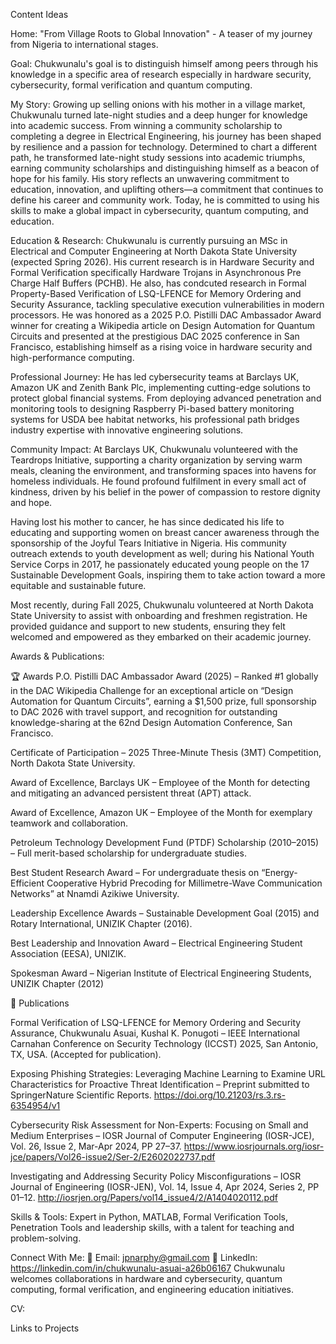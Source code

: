 Content Ideas





Home: "From Village Roots to Global Innovation" - A teaser of my journey from Nigeria to international stages.

Goal: Chukwunalu's goal is to distinguish himself among peers through his knowledge in a specific area of research especially in hardware security, cybersecurity, formal verification and quantum computing. 

My Story: Growing up selling onions with his mother in a village market, Chukwunalu turned late-night studies and a deep hunger for knowledge into academic success. From winning a community scholarship to completing a degree in Electrical Engineering, his journey has been shaped by resilience and a passion for technology. Determined to chart a different path, he transformed late-night study sessions into academic triumphs, earning community scholarships and distinguishing himself as a beacon of hope for his family. His story reflects an unwavering commitment to education, innovation, and uplifting others—a commitment that continues to define his career and community work. Today, he is committed to using his skills to make a global impact in cybersecurity, quantum computing, and education.


Education & Research: Chukwunalu is currently pursuing an MSc in Electrical and Computer Engineering at North Dakota State University (expected Spring 2026). His current research is in Hardware Security and Formal Verification specifically Hardware Trojans in Asynchronous Pre Charge Half Buffers (PCHB). He also, has condcuted research in Formal Property-Based Verification of LSQ-LFENCE for Memory Ordering and Security Assurance, tackling speculative execution vulnerabilities in modern processors. He was honored as a 2025 P.O. Pistilli DAC Ambassador Award winner for creating a Wikipedia article on Design Automation for Quantum Circuits and presented at the prestigious DAC 2025 conference in San Francisco, establishing himself as a rising voice in hardware security and high-performance computing.



Professional Journey: He has led cybersecurity teams at Barclays UK, Amazon UK and Zenith Bank Plc, implementing cutting-edge solutions to protect global financial systems. From deploying advanced penetration and monitoring tools to designing Raspberry Pi-based battery monitoring systems for USDA bee habitat networks, his professional path bridges industry expertise with innovative engineering solutions.



Community Impact: At Barclays UK, Chukwunalu volunteered with the Teardrops Initiative, supporting a charity organization by serving warm meals, cleaning the environment, and transforming spaces into havens for homeless individuals. He found profound fulfilment in every small act of kindness, driven by his belief in the power of compassion to restore dignity and hope.

Having lost his mother to cancer, he has since dedicated his life to educating and supporting women on breast cancer awareness through the sponsorship of the Joyful Tears Initiative in Nigeria. His community outreach extends to youth development as well; during his National Youth Service Corps in 2017, he passionately educated young people on the 17 Sustainable Development Goals, inspiring them to take action toward a more equitable and sustainable future.

Most recently, during Fall 2025, Chukwunalu volunteered at North Dakota State University to assist with onboarding and freshmen registration. He provided guidance and support to new students, ensuring they felt welcomed and empowered as they embarked on their academic journey.



Awards & Publications: 

🏆 Awards
P.O. Pistilli DAC Ambassador Award (2025) – Ranked #1 globally in the DAC Wikipedia Challenge for an exceptional article on “Design Automation for Quantum Circuits”, earning a $1,500 prize, full sponsorship to DAC 2026 with travel support, and recognition for outstanding knowledge-sharing at the 62nd Design Automation Conference, San Francisco.

Certificate of Participation – 2025 Three-Minute Thesis (3MT) Competition, North Dakota State University.

Award of Excellence, Barclays UK – Employee of the Month for detecting and mitigating an advanced persistent threat (APT) attack.

Award of Excellence, Amazon UK – Employee of the Month for exemplary teamwork and collaboration.

Petroleum Technology Development Fund (PTDF) Scholarship (2010–2015) – Full merit-based scholarship for undergraduate studies.

Best Student Research Award – For undergraduate thesis on “Energy-Efficient Cooperative Hybrid Precoding for Millimetre-Wave Communication Networks” at Nnamdi Azikiwe University.

Leadership Excellence Awards – Sustainable Development Goal (2015) and Rotary International, UNIZIK Chapter (2016).

Best Leadership and Innovation Award – Electrical Engineering Student Association (EESA), UNIZIK.

Spokesman Award – Nigerian Institute of Electrical Engineering Students, UNIZIK Chapter (2012)

📖 Publications

Formal Verification of LSQ-LFENCE for Memory Ordering and Security Assurance, Chukwunalu Asuai, Kushal K. Ponugoti – IEEE International Carnahan Conference on Security Technology (ICCST) 2025, San Antonio, TX, USA. (Accepted for publication).

Exposing Phishing Strategies: Leveraging Machine Learning to Examine URL Characteristics for Proactive Threat Identification – Preprint submitted to SpringerNature Scientific Reports. https://doi.org/10.21203/rs.3.rs-6354954/v1

Cybersecurity Risk Assessment for Non-Experts: Focusing on Small and Medium Enterprises – IOSR Journal of Computer Engineering (IOSR-JCE), Vol. 26, Issue 2, Mar-Apr 2024, PP 27–37. https://www.iosrjournals.org/iosr-jce/papers/Vol26-issue2/Ser-2/E2602022737.pdf

Investigating and Addressing Security Policy Misconfigurations – IOSR Journal of Engineering (IOSR-JEN), Vol. 14, Issue 4, Apr 2024, Series 2, PP 01–12. http://iosrjen.org/Papers/vol14_issue4/2/A1404020112.pdf




Skills & Tools: Expert in Python, MATLAB, Formal Verification Tools, Penetration Tools and leadership skills, with a talent for teaching and problem-solving.



Connect With Me: 
📧 Email: jpnarphy@gmail.com
🔗 LinkedIn: https://linkedin.com/in/chukwunalu-asuai-a26b06167
Chukwunalu welcomes collaborations in hardware and cybersecurity, quantum computing, formal verification, and engineering education initiatives.


CV:

Links to Projects